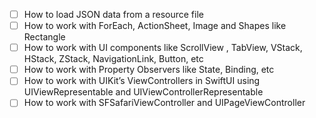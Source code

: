  - [ ] How to load JSON data from a resource file
  - [ ] How to work with ForEach, ActionSheet, Image and Shapes like Rectangle
  - [ ] How to work with UI components like ScrollView , TabView, VStack, HStack, ZStack, NavigationLink, Button, etc
  - [ ] How to work with Property Observers like State, Binding, etc
  - [ ] How to work with UIKit’s ViewControllers in SwiftUI using UIViewRepresentable and UIViewControllerRepresentable
- [ ] How to work with SFSafariViewController and UIPageViewController
